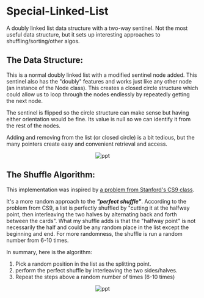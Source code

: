 # Special-Linked-List
A doubly linked list data structure with a two-way sentinel. Not the most useful data structure, but it sets up interesting approaches to shuffling/sorting/other algos.

## The Data Structure:
This is a normal doubly linked list with a modified sentinel node added. This sentinel also has the "doubly" features and works just like any other node (an instance of the Node class). This creates a closed circle structure which could allow us to loop through the nodes endlessly by repeatedly getting the next node.

The sentinel is flipped so the circle structure can make sense but having either orientation would be fine. Its value is null so we can identify it from the rest of the nodes.

Adding and removing from the list (or closed circle) is a bit tedious, but the many pointers create easy and convenient retrieval and access.
<p align="center">
<img alt="ppt" src="https://user-images.githubusercontent.com/30037359/50381341-64095780-068d-11e9-9efa-080e683a2f15.png">
</p>

## The Shuffle Algorithm:
This implementation was inspired by [a problem from Stanford's CS9 class](https://web.stanford.edu/class/cs9/sample_probs/ListShuffling.pdf).

It's a more random approach to the **_"perfect shuffle"_**. According to the problem from CS9, a list is perfectly shuffled by "cutting it at the halfway point, then interleaving the two halves by alternating back and forth between the cards". What my shuffle adds is that the "halfway point" is not necessarily the half and could be any random place in the list except the beginning and end. For more randomness, the shuffle is run a random number from 6-10 times. 

In summary, here is the algorithm:

1. Pick a random position in the list as the splitting point.
2. perform the perfect shuffle by interleaving the two sides/halves.
3. Repeat the steps above a random number of times (6-10 times)

<p align="center">
<img alt="ppt" src="https://user-images.githubusercontent.com/30037359/50393055-3a6b3180-075c-11e9-95a3-81125a0829de.jpg">
</p>





